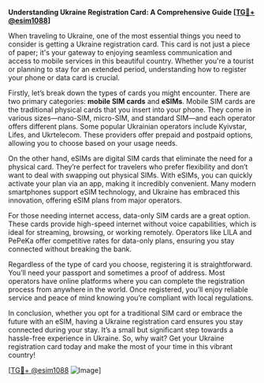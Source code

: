 **Understanding Ukraine Registration Card: A Comprehensive Guide [[TG💪+ @esim1088](https://t.me/s/esim1088)]**

When traveling to Ukraine, one of the most essential things you need to consider is getting a Ukraine registration card. This card is not just a piece of paper; it's your gateway to enjoying seamless communication and access to mobile services in this beautiful country. Whether you're a tourist or planning to stay for an extended period, understanding how to register your phone or data card is crucial.

Firstly, let’s break down the types of cards you might encounter. There are two primary categories: **mobile SIM cards** and **eSIMs**. Mobile SIM cards are the traditional physical cards that you insert into your phone. They come in various sizes—nano-SIM, micro-SIM, and standard SIM—and each operator offers different plans. Some popular Ukrainian operators include Kyivstar, Lifes, and Ukrtelecom. These providers offer prepaid and postpaid options, allowing you to choose based on your usage needs.

On the other hand, eSIMs are digital SIM cards that eliminate the need for a physical card. They’re perfect for travelers who prefer flexibility and don’t want to deal with swapping out physical SIMs. With eSIMs, you can quickly activate your plan via an app, making it incredibly convenient. Many modern smartphones support eSIM technology, and Ukraine has embraced this innovation, offering eSIM plans from major operators.

For those needing internet access, data-only SIM cards are a great option. These cards provide high-speed internet without voice capabilities, which is ideal for streaming, browsing, or working remotely. Operators like LILA and PePeKa offer competitive rates for data-only plans, ensuring you stay connected without breaking the bank.

Regardless of the type of card you choose, registering it is straightforward. You’ll need your passport and sometimes a proof of address. Most operators have online platforms where you can complete the registration process from anywhere in the world. Once registered, you’ll enjoy reliable service and peace of mind knowing you’re compliant with local regulations.

In conclusion, whether you opt for a traditional SIM card or embrace the future with an eSIM, having a Ukraine registration card ensures you stay connected during your stay. It’s a small but significant step towards a hassle-free experience in Ukraine. So, why wait? Get your Ukraine registration card today and make the most of your time in this vibrant country! 

[[TG💪+ @esim1088](https://t.me/s/esim1088) ![Image](https://i.postimg.cc/Y0z9fWf4/image.png)]